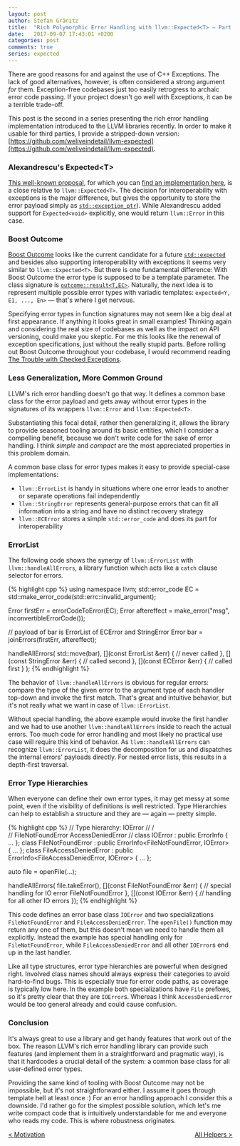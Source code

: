 ```yaml
---
layout: post
author: Stefan Gränitz
title:  "Rich Polymorphic Error Handling with llvm::Expected<T> — Part 2"
date:   2017-09-07 17:43:01 +0200
categories: post
comments: true
series: expected
--- 
```


There are good reasons for and against the use of C++ Exceptions. The lack of good alternatives, however, is often considered a strong argument _for_ them. Exception-free codebases just too easily retrogress to archaic error code passing. If your project doesn't go well with Exceptions, it can be a terrible trade-off.

This post is the second in a series presenting the rich error handling implementation introduced to the LLVM libraries recently. In order to make it usable for third parties, I provide a stripped-down version:
[https://github.com/weliveindetail/llvm-expected](https://github.com/weliveindetail/llvm-expected).

### Alexandrescu's Expected&lt;T&gt;

[This well-known proposal](https://onedrive.live.com/?cid=F1B8FF18A2AEC5C5&id=F1B8FF18A2AEC5C5%211158&parId=root&o=OneUp), for which you can [find an implementation here](https://github.com/martinmoene/spike-expected/tree/master/alexandrescu), is a close relative to `llvm::Expected<T>`. The decision for interoperability with exceptions is the major difference, but gives the opportunity to store the error payload simply as [`std::exception_ptr`](http://en.cppreference.com/w/cpp/error/exception_ptr)). While Alexandrescu added support for `Expected<void>` explicitly, one would return `llvm::Error` in this case.

### Boost Outcome

[Boost Outcome](https://ned14.github.io/outcome/) looks like the current candidate for a future [`std::expected`](http://www.open-std.org/jtc1/sc22/wg21/docs/papers/2017/p0323r2.pdf) and besides also supporting interoperability with exceptions it seems very similar to `llvm::Expected<T>`. But there is one fundamental difference: With Boost Outcome the error type is supposed to be a template parameter. The class signature is [`outcome::result<T,EC>`](https://ned14.github.io/outcome/tutorial/result/). Naturally, the next idea is to represent multiple possible error types with variadic templates: `expected<Y, E1, ..., En>` — that's where I get nervous.

Specifying error types in function signatures may not seem like a big deal at first appearance. If anything it looks great in small examples! Thinking again and considering the real size of codebases as well as the impact on API versioning, could make you skeptic. For me this looks like the renewal of exception specifications, just without the really stupid parts. Before rolling out Boost Outcome throughout your codebase, I would recommend reading [The Trouble with Checked Exceptions](http://www.artima.com/intv/handcuffsP.html).


### Less Generalization, More Common Ground

LLVM's rich error handling doesn't go that way. It defines a common base class for the error payload and gets away without error types in the signatures of its wrappers `llvm::Error` and `llvm::Expected<T>`.

Substantiating this focal detail, rather then generalizing it, allows the library to provide seasoned tooling around its basic entities, which I consider a compelling benefit, because we don't write code for the sake of error handling. I think _simple_ and _compact_ are the most appreciated properties in this problem domain.

A common base class for error types makes it easy to provide special-case implementations:

* `llvm::ErrorList` is handy in situations where one error leads to another or separate operations fail independently
* `llvm::StringError` represents general-purpose errors that can fit all information into a string and have no distinct recovery strategy
* `llvm::ECError` stores a simple `std::error_code` and does its part for interoperability


### ErrorList

The following code shows the synergy of `llvm::ErrorList` with `llvm::handleAllErrors`, a library function which acts like a `catch` clause selector for errors.

{% highlight cpp %}
using namespace llvm;
std::error_code EC = std::make_error_code(std::errc::invalid_argument);

Error firstErr = errorCodeToError(EC);
Error aftereffect = make_error<StringError>("msg", inconvertibleErrorCode());

// payload of bar is ErrorList of ECError and StringError
Error bar = joinErrors(firstErr, aftereffect);

handleAllErrors(
  std::move(bar),
  [](const ErrorList &err) {
    // never called
  },
  [](const StringError &err) {
    // called second
  },
  [](const ECError &err) {
    // called first
  }
);
{% endhighlight %}

The behavior of `llvm::handleAllErrors` is obvious for regular errors: compare the type of the given error to the argument type of each handler top-down and invoke the first match. That's great and intuitive behavior, but it's not really what we want in case of `llvm::ErrorList`.

Without special handling, the above example would invoke the first handler and we had to use another `llvm::handleAllErrors` inside to reach the actual errors. Too much code for error handling and most likely no practical use case will require this kind of behavior. As `llvm::handleAllErrors` can recognize `llvm::ErrorList`, it does the decomposition for us and dispatches the internal errors' payloads directly. For nested error lists, this results in a depth-first traversal.


### Error Type Hierarchies

When everyone can define their own error types, it may get messy at some point, even if the visibility of definitions is well restricted. Type Hierarchies can help to establish a structure and they are — again — pretty simple.

{% highlight cpp %}
// Type hierarchy:      IOError
//                     /       \
//      FileNotFoundError     AccessDeniedError
//
class IOError : public ErrorInfo<IOError> { ... };
class FileNotFoundError : public ErrorInfo<FileNotFoundError, IOError> { ... };
class FileAccessDeniedError : public ErrorInfo<FileAccessDeniedError, IOError> { ... };

auto file = openFile(...);

handleAllErrors(
  file.takeError(),
  [](const FileNotFoundError &err) {
    // special handling for IO error FileNotFoundError
  },
  [](const IOError &err) {
    // handling for all other IO errors
  });
{% endhighlight %}

This code defines an error base class `IOError` and two specializations `FileNotFoundError` and `FileAccessDeniedError`. The `openFile()` function may return any one of them, but this doesn't mean we need to handle them all explicitly. Instead the example has special handling only for `FileNotFoundError`, while `FileAccessDeniedError` and all other `IOError`s end up in the last handler.

Like all type structures, error type hierarchies are powerful when designed right. Involved class names should always express their categories to avoid hard-to-find bugs. This is especially true for error code paths, as coverage is typically low here. In the example both specializations have `File` prefixes, so it's pretty clear that they are `IOError`s. Whereas I think `AccessDeniedError` would be too general already and could cause confusion.


### Conclusion

It's always great to use a library and get handy features that work out of the box. The reason LLVM's rich error handling library can provide such features (and implement them in a straightforward and pragmatic way), is that it hardcodes a crucial detail of the system: a common base class for all user-defined error types.

Providing the same kind of tooling with Boost Outcome may not be impossible, but it's not straightforward either. I assume it goes through template hell at least once :) For an error handling approach I consider this a downside. I'd rather go for the simplest possible solution, which let's me write compact code that is intuitively understandable for me and everyone who reads my code. This is where robustness originates.

<a style="float: left;" href="/blog/post/2017/09/06/llvm-expected-basics.html">&lt; Motivation</a>
<a style="float: right;" href="/blog/post/2017/09/07/llvm-expected-helpers.html">All Helpers &gt;</a>
<br>
